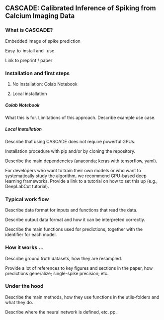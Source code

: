 ## CASCADE: Calibrated Inference of Spiking from Calcium Imaging Data


### What is CASCADE?
Embedded image of spike prediction

Easy-to-install and -use

Link to preprint / paper

### Installation and first steps

1. No installation: Colab Notebook

2. Local installation

##### Colab Notebook
What this is for. Limitations of this approach. Describe example use case.

##### Local installation
Describe that using CASCADE does not require powerful GPUs.

Installation procedure with pip and/or by cloning the repository.

Describe the main dependencies (anaconda; keras with tensorflow, yaml).

For developers who want to train their own models or who want to systematically study the algorithm, we recommend GPU-based deep learning frameworks. Provide a link to a tutorial on how to set this up (e.g., DeepLabCut tutorial).


### Typical work flow

Describe data format for inputs and functions that read the data. 

Describe output data format and how it can be interpreted correctly. 

Describe the main functions used for predictions, together with the identifier for each model.

### How it works ...

Describe ground truth datasets, how they are resampled. 

Provide a lot of references to key figures and sections in the paper, how predictions generalize; single-spike precision; etc.

### Under the hood

Describe the main methods, how they use functions in the utils-folders and what they do.

Describe where the neural network is defined, etc. pp.


